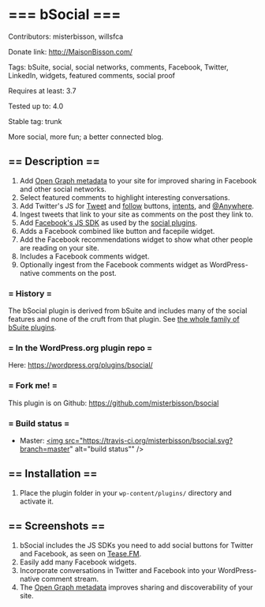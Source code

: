 # === bSocial ===

Contributors: misterbisson, willsfca

Donate link: http://MaisonBisson.com/

Tags: bSuite, social, social networks, comments, Facebook, Twitter, LinkedIn, widgets, featured comments, social proof

Requires at least: 3.7

Tested up to: 4.0

Stable tag: trunk

More social, more fun; a better connected blog.

## == Description ==

1. Add <a href="http://developers.facebook.com/tools/debug/og/object?q=http%3A%2F%2Fgigaom.com%2Feurope%2Fstudents-force-facebook-to-cough-up-more-user-data%2F">Open Graph metadata</a> to your site for improved sharing in Facebook and other social networks. 
1. Select featured comments to highlight interesting conversations.
1. Add Twitter's JS for <a href="https://dev.twitter.com/docs/tweet-button">Tweet</a> and <a href="https://dev.twitter.com/docs/follow-button">follow</a> buttons, <a href="https://dev.twitter.com/docs/intents">intents</a>, and  <a href="https://dev.twitter.com/docs/anywhere/welcome">@Anywhere</a>.
1. Ingest tweets that link to your site as comments on the post they link to.
1. Add <a href="http://developers.facebook.com/docs/reference/javascript/">Facebook's JS SDK</a> as used by the <a href="http://developers.facebook.com/docs/plugins/">social plugins</a>.
1. Adds a Facebook combined like button and facepile widget.
1. Add the Facebook recommendations widget to show what other people are reading on your site.	
1. Includes a Facebook comments widget.
1. Optionally ingest from the Facebook comments widget as WordPress-native comments on the post.

### = History =

The bSocial plugin is derived from bSuite and includes many of the social features and none of the cruft from that plugin. See <a href="http://wordpress.org/extend/plugins/tags/bsuite">the whole family of bSuite plugins</a>.

### = In the WordPress.org plugin repo =

Here: https://wordpress.org/plugins/bsocial/

### = Fork me! =

This plugin is on Github: https://github.com/misterbisson/bsocial

### = Build status =

- Master: <a href="https://travis-ci.org/misterbisson/bsocial"><img src="https://travis-ci.org/misterbisson/bsocial.svg?branch=master" alt="build status"" /></a>

## == Installation ==

1. Place the plugin folder in your `wp-content/plugins/` directory and activate it.

## == Screenshots ==

1. bSocial includes the JS SDKs you need to add social buttons for Twitter and Facebook, as seen on <a href="http://musictotakeyourclothesoffto.com/blog/lets-get-it-on/">Tease.FM</a>.
2. Easily add many Facebook widgets.
3. Incorporate conversations in Twitter and Facebook into your WordPress-native comment stream.
4. The <a href="http://developers.facebook.com/tools/debug/og/object?q=http%3A%2F%2Fgigaom.com%2Feurope%2Fstudents-force-facebook-to-cough-up-more-user-data%2F">Open Graph metadata</a> improves sharing and discoverability of your site.
